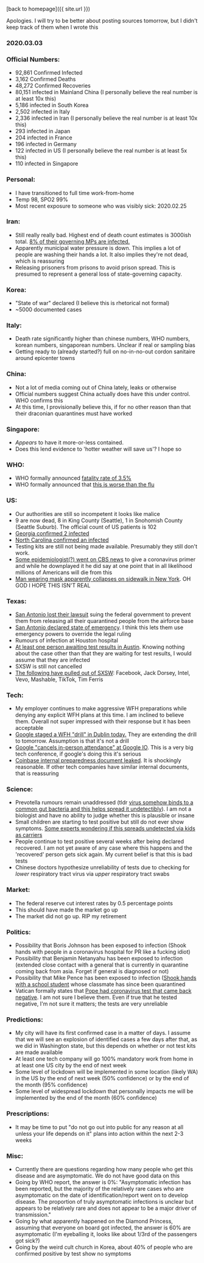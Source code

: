[back to homepage]({{ site.url }})

Apologies. I will try to be better about posting sources tomorrow, but I
didn't keep track of them when I wrote this

### 2020.03.03

### Official Numbers:

* 92,861 Confirmed Infected
* 3,162 Confirmed Deaths
* 48,272 Confirmed Recoveries
* 80,151 infected in Mainland China (I personally believe the real
  number is at least 10x this)
* 5,186 infected in South Korea
* 2,502 infected in Italy
* 2,336 infected in Iran (I personally believe the real number is at
  least 10x this)
* 293 infected in Japan
* 204 infected in France
* 196 infected in Germany
* 122 infected in US (I personally believe the real number is at least
  5x this)
* 110 infected in Singapore

### Personal:

* I have transitioned to full time work-from-home
* Temp 98, SPO2 99%
* Most recent exposure to someone who was visibly sick: 2020.02.25

### Iran:

* Still really really bad. Highest end of death count estimates is 3000ish total. [8% of their governing MPs are infected.](https://edition.cnn.com/asia/live-news/coronavirus-outbreak-03-03-20-intl-hnk/h_13306122baecfcaa123a7ca59478d0d6)
* Apparently municipal water pressure is down. This implies a lot of people are washing their hands a lot. It also implies they're not dead, which is reassuring
* Releasing prisoners from prisons to avoid prison spread. This is presumed to represent a general loss of state-governing capacity.

### Korea:

* "State of war" declared (I believe this is rhetorical not formal)
* ~5000 documented cases

### Italy:

* Death rate significantly higher than chinese numbers, WHO numbers, korean numbers, singaporean numbers. Unclear if real or sampling bias
* Getting ready to (already started?) full on no-in-no-out cordon sanitaire around epicenter towns

### China:

* Not a lot of media coming out of China lately, leaks or otherwise
* Official numbers suggest China actually does have this under control. WHO confirms this
* At this time, I provisionally believe this, if for no other reason than that their draconian quarantines must have worked

### Singapore:

* _Appears_ to have it more-or-less contained.
* Does this lend evidence to 'hotter weather will save us'? I hope so

### WHO:

* WHO formally announced [fatality rate of
3.5%](https://twitter.com/WHO/status/1234872254883909642)
* WHO formally announced that [this is worse than the
flu](https://twitter.com/WHO/status/1234872254883909642)

### US:

* Our authorities are still so incompetent it looks like malice
* 9 are now dead, 8 in King County (Seattle), 1 in Snohomish County (Seattle Suburb). The official count of US patients is 102
* [Georgia confirmed 2
  infected](https://twitter.com/BNODesk/status/1234675316380954624)
* [North Carolina confirmed an
  infected](https://twitter.com/BNODesk/status/1234939044359962625)
* Testing kits are still not being made available. Presumably they still don't work.
* [Some epidemiologist(?) went on CBS news](https://www.cbsnews.com/news/coronavirus-infection-outbreak-worldwide-virus-expert-warning-today-2020-03-02/) to give a coronavirus primer and while he downplayed it he did say at one point that in all likelihood millions of Americans will die from this
* [Man wearing mask apparently collapses on sidewalk in New York](https://twitter.com/yangzhanqing/status/1234935518904954891). OH GOD I HOPE THIS ISN'T REAL

### Texas:

* [San Antonio lost their lawsuit](https://www.ksat.com/news/local/2020/03/03/judge-denies-san-antonios-court-filing-to-prevent-release-of-coronavirus-evacuees/) suing the federal government to prevent them from releasing all their quarantined people from the airforce base
* [San Antonio declared state of emergency](https://www.expressnews.com/news/local/article/San-Antonio-to-feds-Keep-coronavirus-evacuees-in-15098761.php). I think this lets them use emergency powers to override the legal ruling
* Rumours of infection at Houston hospital
* [At least one person awaiting test results in
  Austin](https://www.statesman.com/news/20200303/travis-county-testing-at-least-one-person-for-new-coronavirus).
Knowing nothing about the case other than that they are waiting for test
results, I would assume that they are infected
* SXSW is still not cancelled
* [The following have pulled out of
  SXSW](https://www.austin360.com/entertainment/20200303/sxsw-2020-and-coronavirus-herersquos-whos-not-coming):
Facebook, Jack Dorsey, Intel, Vevo, Mashable, TikTok, Tim Ferris

### Tech:

* My employer continues to make aggressive WFH preparations while
  denying any explicit WFH plans at this time. I am inclined to believe
  them. Overall not super impressed with their response but it has been
  acceptable
* [Google staged a WFH "drill" in Dublin today.](https://www.businessinsider.com/google-dublin-coronavirus-work-from-home-twitter-coinbase-2020-3) They are extending the drill to tomorrow. Assumption is that it's not a drill
* [Google "cancels in-person attendance" at Google IO](https://twitter.com/BNODesk/status/1234943293299056640?s=09). This is a very big tech conference, if google's doing this it's serious
* [Coinbase internal preparedness document leaked](https://docs.google.com/document/d/1SRP4dnVCvKB7A5WXrESe-cL51i6_cg5nNGLNld6qch0/preview#). It is shockingly reasonable. If other tech companies have similar internal documents, that is reassuring

### Science:

* Prevotella rumours remain unaddressed (tldr [virus somehow binds to a common gut bacteria and this helps spread it undetectibly](https://www.researchgate.net/publication/339008515_The_2019_Wuhan_outbreak_is_caused_by_the_bacteria_Prevotella_which_is_aided_by_the_coronavirus_possibly_to_adhere_to_epithelial_cells_-_Prevotella_is_present_in_huge_amounts_in_patients_from_both_Chin)). I am not a biologist and have no ability to judge whether this is plausible or insane
* Small children are starting to test positive but still do not ever show symptoms. [Some experts wondering if this spreads undetected via kids as carriers](https://twitter.com/DrJeanneM/status/1234838382661910528)
* People continue to test positive several weeks after being declared recovered. I am not yet aware of any case where this happens and the 'recovered' person gets sick again. My current belief is that this is bad tests
* Chinese doctors hypothesize unreliability of tests due to checking for _lower_ respiratory tract virus via _upper_ respiratory tract swabs

### Market:

* The federal reserve cut interest rates by 0.5 percentage points
* This should have made the market go up
* The market did not go up. RIP my retirement

### Politics:

* Possibility that Boris Johnson has been exposed to infection (Shook hands with people in a coronavirus hospital for PR like a fucking idiot)
* Possibility that Benjamin Netanyahu has been exposed to infection (extended close contact with a general that is currently in quarantine coming back from asia. Forget if general is diagnosed or not)
* Possibility that Mike Pence has been exposed to infection ([Shook hands with a school student](https://twitter.com/jenniferjjacobs/status/1234822447947558915?s=21) whose classmate has since been quarantined
* Vatican formally states that [Pope had coronavirus test that came back negative](https://www.foxnews.com/world/pope-francis-tests-negative-for-coronavirus-after-catching-cold-report). I am not sure I believe them. Even if true that he tested negative, I'm not sure it matters; the tests are very unreliable

### Predictions:

* My city will have its first confirmed case in a matter of days. I assume that we will see an explosion of identified cases a few days after that, as we did in Washington state, but this depends on whether or not test kits are made available
* At least one tech company will go 100% mandatory work from home in at least one US city by the end of next week
* Some level of lockdown will be implemented in some location (likely WA) in the US by the end of next week (50% confidence) or by the end of the month (95% confidence)
* Some level of widespread lockdown that personally impacts me will be implemented by the end of the month (60% confidence)

### Prescriptions:

* It may be time to put "do not go out into public for any reason at all unless your life depends on it" plans into action within the next 2-3 weeks

### Misc:

* Currently there are questions regarding how many people who get this disease and are asymptomatic. We do not have good data on this
* Going by WHO report, the answer is 0%: "Asymptomatic infection has been reported, but the majority of the relatively rare cases who are asymptomatic on the date of identification/report went on to develop disease. The proportion of truly asymptomatic infections is unclear but appears to be relatively rare and does not appear to be a major driver of transmission."
* Going by what apparently happened on the Diamond Princess, assuming that everyone on board got infected, the answer is 60% are asymptomatic (I'm eyeballing it, looks like about 1/3rd of the passengers got sick?)
* Going by the weird cult church in Korea, about 40% of people who are confirmed positive by test show no symptoms
